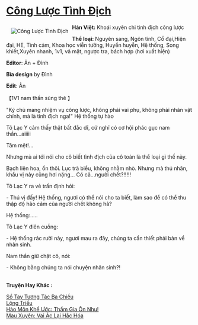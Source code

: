 <a href="https://utruyen.com/truyen/cong-luoc-tinh-dich/19106/" title="Công Lược Tình Địch"><h1>Công Lược Tình Địch</h1></a><div style="display:table"><img align="right" style="float: left; padding: 10px;" src="https://utruyen.com/images/story/200x260/cong-luoc-tinh-dich.jpg" alt="Công Lược Tình Địch"><b>Hán Việt:</b> Khoái xuyên chi tình địch công lược<p></p><b>Thể loại: </b>Nguyên sang, Ngôn tình, Cổ đại,Hiện đại, HE, Tình cảm, Khoa học viễn tưởng, Huyền huyễn, Hệ thống, Song khiết,Xuyên nhanh, 1v1, vả mặt, ngược tra, bách hợp (hơi xuất hiện)<p></p><b>Editor</b>: Ân + Đình<p></p><b>Bìa design</b> by Đình <p></p><b>Edit</b>: Ân<p></p>【1V1 nam thần sủng thê 】<p></p>"Ký chủ mang nhiệm vụ công lược, không phải vai phụ, không phải nhân vật chính, mà là tình địch nga!" Hệ thống tự hào<p></p>Tô Lạc Y cảm thấy thật bất đắc dĩ, cứ nghĩ có cơ hội phác gục nam thần...aiiiii<p></p>Tâm mệt!...<p></p>Nhưng mà ai tới nói cho cô biết tình địch của cô toàn là thể loại gì thế này.<p></p>Bạch liên hoa, ổn thôi. Lục trà biểu, không nhằm nhò. Nhưng mà thú nhân, khẩu vị này cũng hơi nặng... Có cả...người chết?!!!!!<p></p>Tô Lạc Y ra vẻ trấn định hỏi: <p></p>- Thú vị đấy! Hệ thống, ngươi có thể nói cho ta biết, làm sao để có thể thu thập độ hảo cảm của người chết không hả?<p></p>Hệ thống:.....<p></p>Tô Lạc Y điên cuồng:<p></p>- Hệ thống rác rưởi này, ngươi mau ra đây, chúng ta cần thiết phải bàn về nhân sinh.<p></p>Nam thần giữ chặt cô, nói:<p></p>- Không bằng chúng ta nói chuyện nhân sinh?!</div><p><br><b>Truyện Hay Khác :</b></p><a href="https://utruyen.com/truyen/so-tay-tuong-tac-ba-chieu/15985/" alt="Sổ Tay Tương Tác Ba Chiều">Sổ Tay Tương Tác Ba Chiều</a><br/><a href="https://github.com/quanluxury/ngontinhhot/tree/master/truyenhay/3689/" alt="Lộng Triều">Lộng Triều</a><br/><a href="https://github.com/quanluxury/ngontinhhot/tree/master/truyenhay/19164/" alt="Hào Môn Khế Ước: Thẩm Gia Ôn Nhu!">Hào Môn Khế Ước: Thẩm Gia Ôn Nhu!</a><br/><a href="https://www.flickr.com/photos/184340401@N07/48819038627/" alt="Mau Xuyên: Vai Ác Lại Hắc Hóa">Mau Xuyên: Vai Ác Lại Hắc Hóa</a><br/>